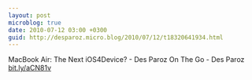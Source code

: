 ```yaml
---
layout: post
microblog: true
date: 2010-07-12 03:00 +0300
guid: http://desparoz.micro.blog/2010/07/12/t18320641934.html
---
```

MacBook Air: The Next iOS4Device? - Des Paroz On The Go - Des Paroz [bit.ly/aCN81v](http://bit.ly/aCN81v)
